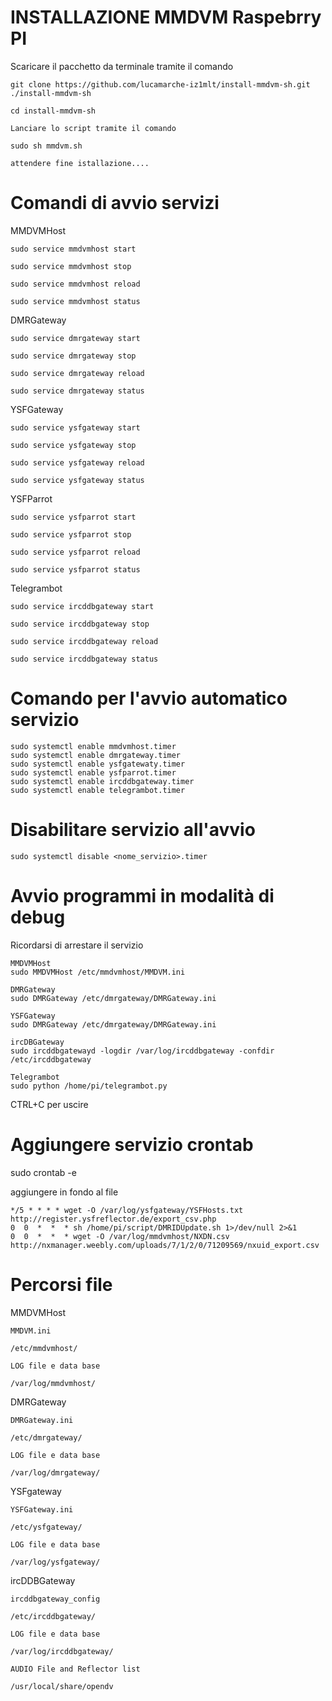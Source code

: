 
# INSTALLAZIONE MMDVM Raspebrry PI             


Scaricare il pacchetto da terminale tramite il comando  

	git clone https://github.com/lucamarche-iz1mlt/install-mmdvm-sh.git ./install-mmdvm-sh

	cd install-mmdvm-sh

	Lanciare lo script tramite il comando

	sudo sh mmdvm.sh

	attendere fine istallazione....

# Comandi di avvio servizi

MMDVMHost

	sudo service mmdvmhost start
	
	sudo service mmdvmhost stop
	
	sudo service mmdvmhost reload
	
	sudo service mmdvmhost status
	
DMRGateway

	sudo service dmrgateway start
	
	sudo service dmrgateway stop
	
	sudo service dmrgateway reload
	
	sudo service dmrgateway status


YSFGateway

	sudo service ysfgateway start
	
	sudo service ysfgateway stop
	
	sudo service ysfgateway reload
	
	sudo service ysfgateway status

YSFParrot

	sudo service ysfparrot start
	
	sudo service ysfparrot stop
	
	sudo service ysfparrot reload
	
	sudo service ysfparrot status

Telegrambot

	sudo service ircddbgateway start
	
	sudo service ircddbgateway stop
	
	sudo service ircddbgateway reload
	
	sudo service ircddbgateway status

# Comando per l'avvio automatico servizio
	sudo systemctl enable mmdvmhost.timer
	sudo systemctl enable dmrgateway.timer
	sudo systemctl enable ysfgatewaty.timer
	sudo systemctl enable ysfparrot.timer
	sudo systemctl enable ircddbgateway.timer
	sudo systemctl enable telegrambot.timer

# Disabilitare servizio all'avvio
	sudo systemctl disable <nome_servizio>.timer


# Avvio programmi in modalità di debug
Ricordarsi di arrestare il servizio

	MMDVMHost
	sudo MMDVMHost /etc/mmdvmhost/MMDVM.ini
	
	DMRGateway
	sudo DMRGateway /etc/dmrgateway/DMRGateway.ini

	YSFGateway
	sudo DMRGateway /etc/dmrgateway/DMRGateway.ini
	
	ircDBGateway
	sudo ircddbgatewayd -logdir /var/log/ircddbgateway -confdir /etc/ircddbgateway

	Telegrambot
	sudo python /home/pi/telegrambot.py
	
CTRL+C per uscire

# Aggiungere servizio crontab

sudo crontab -e

aggiungere in fondo al file

	*/5 * * * * wget -O /var/log/ysfgateway/YSFHosts.txt http://register.ysfreflector.de/export_csv.php
	0  0  *  *  * sh /home/pi/script/DMRIDUpdate.sh 1>/dev/null 2>&1
	0  0  *  *  * wget -O /var/log/mmdvmhost/NXDN.csv http://nxmanager.weebly.com/uploads/7/1/2/0/71209569/nxuid_export.csv


# Percorsi file

MMDVMHost

	MMDVM.ini
	
	/etc/mmdvmhost/	
	
	LOG file e data base
	
	/var/log/mmdvmhost/

DMRGateway

	DMRGateway.ini

	/etc/dmrgateway/

	LOG file e data base

	/var/log/dmrgateway/

YSFgateway

	YSFGateway.ini

	/etc/ysfgateway/

	LOG file e data base

	/var/log/ysfgateway/

ircDDBGateway

	ircddbgateway_config

	/etc/ircddbgateway/

	LOG file e data base

	/var/log/ircddbgateway/
	
	AUDIO File and Reflector list
	
	/usr/local/share/opendv


